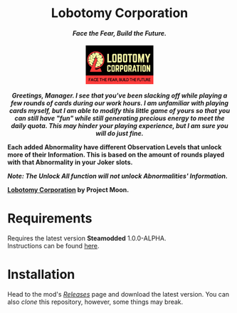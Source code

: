 <h1 align="center">Lobotomy Corporation</h1>
<h4 align="center"><i>Face the Fear, Build the Future.</i><h4>

<p align="center"><img src="assets/LobotomyCorporationLogo.png" style="width:30%" /></p>

<p align="center"><i>
Greetings, Manager. 
I see that you've been slacking off while playing a few rounds of cards during our work hours. 
I am unfamiliar with playing cards myself, but I am able to modify this little game of yours so that you can still have "fun" while still generating precious energy to meet the daily quota. 
This may hinder your playing experience, but I am sure you will do just fine.</i><p>

Each added Abnormality have different Observation Levels that unlock more of their Information. 
This is based on the amount of rounds played with that Abnormality in your Joker slots.

*Note: The **Unlock All** function will **not** unlock Abnormalities' Information.*

**[Lobotomy Corporation](https://store.steampowered.com/app/568220/Lobotomy_Corporation__Monster_Management_Simulation/)** by **Project Moon**.

# Requirements
Requires the latest version **Steamodded** 1.0.0-ALPHA.  
Instructions can be found [here](https://github.com/Steamopollys/Steamodded/wiki/01.-Getting-started).

# Installation
Head to the mod's *[Releases](https://github.com/Mysthaps/LobotomyCorp/releases/latest)* page and download the latest version.
You can also *clone* this repository, however, some things may break.